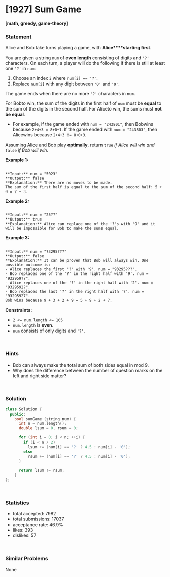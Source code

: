 # [1927] Sum Game

**[math, greedy, game-theory]**

### Statement

Alice and Bob take turns playing a game, with **Alice****starting first**.

You are given a string `num` of **even length** consisting of digits and `'?'` characters. On each turn, a player will do the following if there is still at least one `'?'` in `num`:

1. Choose an index `i` where `num[i] == '?'`.
2. Replace `num[i]` with any digit between `'0'` and `'9'`.



The game ends when there are no more `'?'` characters in `num`.

For Bobto win, the sum of the digits in the first half of `num` must be **equal** to the sum of the digits in the second half. For Aliceto win, the sums must **not be equal**.

* For example, if the game ended with `num = "243801"`, then Bobwins because `2+4+3 = 8+0+1`. If the game ended with `num = "243803"`, then Alicewins because `2+4+3 != 8+0+3`.



Assuming Alice and Bob play **optimally**, return `true` *if Alice will win and* `false` *if Bob will win*.


**Example 1:**

```

**Input:** num = "5023"
**Output:** false
**Explanation:** There are no moves to be made.
The sum of the first half is equal to the sum of the second half: 5 + 0 = 2 + 3.

```

**Example 2:**

```

**Input:** num = "25??"
**Output:** true
**Explanation:** Alice can replace one of the '?'s with '9' and it will be impossible for Bob to make the sums equal.

```

**Example 3:**

```

**Input:** num = "?3295???"
**Output:** false
**Explanation:** It can be proven that Bob will always win. One possible outcome is:
- Alice replaces the first '?' with '9'. num = "93295???".
- Bob replaces one of the '?' in the right half with '9'. num = "932959??".
- Alice replaces one of the '?' in the right half with '2'. num = "9329592?".
- Bob replaces the last '?' in the right half with '7'. num = "93295927".
Bob wins because 9 + 3 + 2 + 9 = 5 + 9 + 2 + 7.

```

**Constraints:**
* `2 <= num.length <= 105`
* `num.length` is **even**.
* `num` consists of only digits and `'?'`.


<br>

### Hints

- Bob can always make the total sum of both sides equal in mod 9.
- Why does the difference between the number of question marks on the left and right side matter?

<br>

### Solution

```cpp
class Solution {
  public:
    bool sumGame (string num) {
      int n = num.length();
      double lsum = 0, rsum = 0;

      for (int i = 0; i < n; ++i) {
        if (i < n / 2)
          lsum += (num[i] == '?' ? 4.5 : num[i] - '0');
        else
          rsum += (num[i] == '?' ? 4.5 : num[i] - '0');
      }

      return lsum != rsum;
    }
};
```

<br>

### Statistics

- total accepted: 7982
- total submissions: 17037
- acceptance rate: 46.9%
- likes: 393
- dislikes: 57

<br>

### Similar Problems

None
